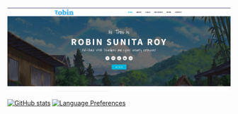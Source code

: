 ![alt text](https://raw.githubusercontent.com/robin113x/robin/main/My.png)


<!--
**robinr0y/robinr0y** is a ✨ _special_ ✨ repository because its `README.md` (this file) appears on your GitHub profile.

Here are some ideas to get you started:

- 🔭 I’m currently working on ...
- 🌱 I’m currently learning ...
- 👯 I’m looking to collaborate on ...
- 🤔 I’m looking for help with ...
- 💬 Ask me about ...
- 📫 How to reach me: ...
- 😄 Pronouns: ...
- ⚡ Fun fact: ...
-->
[![ GitHub stats](https://github-readme-stats.vercel.app/api?username=robin113x&show_icons=true&theme=gruvbox)](https://github.com/robin113x/github-readme-stats)
[![Language Preferences](https://github-readme-stats.vercel.app/api/top-langs/?username=robin113x&layout=compact&theme=gruvbox)](https://github.com/robin113x/github-readme-stats) 
